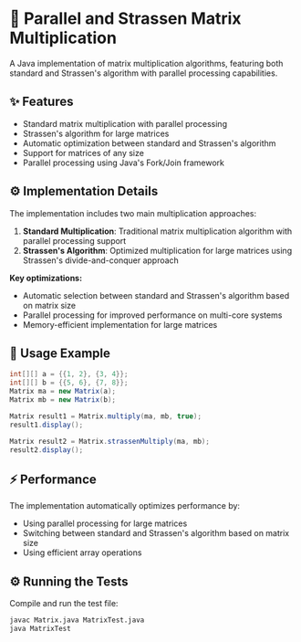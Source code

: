 # 🧮 Parallel and Strassen Matrix Multiplication

A Java implementation of matrix multiplication algorithms, featuring both standard and Strassen's algorithm with parallel processing capabilities.

## ✨ Features

- Standard matrix multiplication with parallel processing
- Strassen's algorithm for large matrices
- Automatic optimization between standard and Strassen's algorithm
- Support for matrices of any size
- Parallel processing using Java's Fork/Join framework

## ⚙️ Implementation Details

The implementation includes two main multiplication approaches:

1. **Standard Multiplication**: Traditional matrix multiplication algorithm with parallel processing support
2. **Strassen's Algorithm**: Optimized multiplication for large matrices using Strassen's divide-and-conquer approach

**Key optimizations:**

- Automatic selection between standard and Strassen's algorithm based on matrix size
- Parallel processing for improved performance on multi-core systems
- Memory-efficient implementation for large matrices

## 🚀 Usage Example

```java
int[][] a = {{1, 2}, {3, 4}};
int[][] b = {{5, 6}, {7, 8}};
Matrix ma = new Matrix(a);
Matrix mb = new Matrix(b);

Matrix result1 = Matrix.multiply(ma, mb, true);
result1.display();

Matrix result2 = Matrix.strassenMultiply(ma, mb);
result2.display();
```

## ⚡ Performance

The implementation automatically optimizes performance by:

- Using parallel processing for large matrices
- Switching between standard and Strassen's algorithm based on matrix size
- Using efficient array operations

## ⚙️ Running the Tests

Compile and run the test file:

```bash
javac Matrix.java MatrixTest.java
java MatrixTest
```
